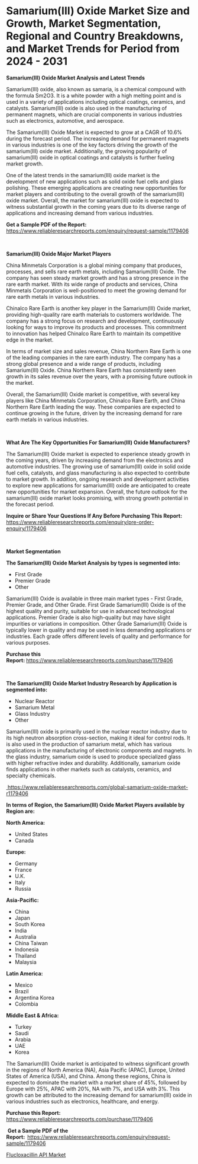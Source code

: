 <p><h1>Samarium(III) Oxide Market Size and Growth, Market Segmentation, Regional and Country Breakdowns, and Market Trends for Period from 2024 -  2031</h1></p><p><strong>Samarium(III) Oxide Market Analysis and Latest Trends</strong></p>
<p><p>Samarium(III) oxide, also known as samaria, is a chemical compound with the formula Sm2O3. It is a white powder with a high melting point and is used in a variety of applications including optical coatings, ceramics, and catalysts. Samarium(III) oxide is also used in the manufacturing of permanent magnets, which are crucial components in various industries such as electronics, automotive, and aerospace.</p><p>The Samarium(III) Oxide Market is expected to grow at a CAGR of 10.6% during the forecast period. The increasing demand for permanent magnets in various industries is one of the key factors driving the growth of the samarium(III) oxide market. Additionally, the growing popularity of samarium(III) oxide in optical coatings and catalysts is further fueling market growth.</p><p>One of the latest trends in the samarium(III) oxide market is the development of new applications such as solid oxide fuel cells and glass polishing. These emerging applications are creating new opportunities for market players and contributing to the overall growth of the samarium(III) oxide market. Overall, the market for samarium(III) oxide is expected to witness substantial growth in the coming years due to its diverse range of applications and increasing demand from various industries.</p></p>
<p><strong>Get a Sample PDF of the Report:&nbsp;</strong> <a href="https://www.reliableresearchreports.com/enquiry/request-sample/1179406">https://www.reliableresearchreports.com/enquiry/request-sample/1179406</a></p>
<p>&nbsp;</p>
<p><strong>Samarium(III) Oxide Major Market Players</strong></p>
<p><p>China Minmetals Corporation is a global mining company that produces, processes, and sells rare earth metals, including Samarium(III) Oxide. The company has seen steady market growth and has a strong presence in the rare earth market. With its wide range of products and services, China Minmetals Corporation is well-positioned to meet the growing demand for rare earth metals in various industries.</p><p>Chinalco Rare Earth is another key player in the Samarium(III) Oxide market, providing high-quality rare earth materials to customers worldwide. The company has a strong focus on research and development, continuously looking for ways to improve its products and processes. This commitment to innovation has helped Chinalco Rare Earth to maintain its competitive edge in the market.</p><p>In terms of market size and sales revenue, China Northern Rare Earth is one of the leading companies in the rare earth industry. The company has a strong global presence and a wide range of products, including Samarium(III) Oxide. China Northern Rare Earth has consistently seen growth in its sales revenue over the years, with a promising future outlook in the market.</p><p>Overall, the Samarium(III) Oxide market is competitive, with several key players like China Minmetals Corporation, Chinalco Rare Earth, and China Northern Rare Earth leading the way. These companies are expected to continue growing in the future, driven by the increasing demand for rare earth metals in various industries.</p></p>
<p>&nbsp;</p>
<p><strong>What Are The Key Opportunities For Samarium(III) Oxide Manufacturers?</strong></p>
<p><p>The Samarium(III) Oxide market is expected to experience steady growth in the coming years, driven by increasing demand from the electronics and automotive industries. The growing use of samarium(III) oxide in solid oxide fuel cells, catalysts, and glass manufacturing is also expected to contribute to market growth. In addition, ongoing research and development activities to explore new applications for samarium(III) oxide are anticipated to create new opportunities for market expansion. Overall, the future outlook for the samarium(III) oxide market looks promising, with strong growth potential in the forecast period.</p></p>
<p><strong>Inquire or Share Your Questions If Any Before Purchasing This Report:</strong> <a href="https://www.reliableresearchreports.com/enquiry/pre-order-enquiry/1179406">https://www.reliableresearchreports.com/enquiry/pre-order-enquiry/1179406</a></p>
<p>&nbsp;</p>
<p><strong>Market Segmentation</strong></p>
<p><strong>The Samarium(III) Oxide Market Analysis by types is segmented into:</strong></p>
<p><ul><li>First Grade</li><li>Premier Grade</li><li>Other</li></ul></p>
<p><p>Samarium(III) Oxide is available in three main market types - First Grade, Premier Grade, and Other Grade. First Grade Samarium(III) Oxide is of the highest quality and purity, suitable for use in advanced technological applications. Premier Grade is also high-quality but may have slight impurities or variations in composition. Other Grade Samarium(III) Oxide is typically lower in quality and may be used in less demanding applications or industries. Each grade offers different levels of quality and performance for various purposes.</p></p>
<p><strong>Purchase this Report:&nbsp;</strong><a href="https://www.reliableresearchreports.com/purchase/1179406">https://www.reliableresearchreports.com/purchase/1179406</a></p>
<p>&nbsp;</p>
<p><strong>The Samarium(III) Oxide Market Industry Research by Application is segmented into:</strong></p>
<p><ul><li>Nuclear Reactor</li><li>Samarium Metal</li><li>Glass Industry</li><li>Other</li></ul></p>
<p><p>Samarium(III) oxide is primarily used in the nuclear reactor industry due to its high neutron absorption cross-section, making it ideal for control rods. It is also used in the production of samarium metal, which has various applications in the manufacturing of electronic components and magnets. In the glass industry, samarium oxide is used to produce specialized glass with higher refractive index and durability. Additionally, samarium oxide finds applications in other markets such as catalysts, ceramics, and specialty chemicals.</p></p>
<p><a href="https://www.reliableresearchreports.com/global-samarium-oxide-market-r1179406">&nbsp;https://www.reliableresearchreports.com/global-samarium-oxide-market-r1179406</a></p>
<p><strong>In terms of Region, the Samarium(III) Oxide Market Players available by Region are:</strong></p>
<p>
    <p> <strong> North America: </strong>
        <ul>
            <li>United States</li>
            <li>Canada</li>
        </ul>
        </p> 
    <p> <strong> Europe: </strong>
        <ul>
            <li>Germany</li>
            <li>France</li>
            <li>U.K.</li>
            <li>Italy</li>
            <li>Russia</li>
        </ul>
        </p> 
    <p> <strong> Asia-Pacific: </strong>
        <ul>
            <li>China</li>
            <li>Japan</li>
            <li>South Korea</li>
            <li>India</li>
            <li>Australia</li>
            <li>China Taiwan</li>
            <li>Indonesia</li>
            <li>Thailand</li>
            <li>Malaysia</li>
        </ul>
        </p> 
    <p> <strong> Latin America: </strong>
        <ul>
            <li>Mexico</li>
            <li>Brazil</li>
            <li>Argentina Korea</li>
            <li>Colombia</li>
        </ul>
        </p> 
    <p> <strong> Middle East & Africa: </strong>
        <ul>
            <li>Turkey</li>
            <li>Saudi</li>
            <li>Arabia</li>
            <li>UAE</li>
            <li>Korea</li>
        </ul>
    </p>
    </p>
<p><p>The Samarium(III) Oxide market is anticipated to witness significant growth in the regions of North America (NA), Asia Pacific (APAC), Europe, United States of America (USA), and China. Among these regions, China is expected to dominate the market with a market share of 45%, followed by Europe with 25%, APAC with 20%, NA with 7%, and USA with 3%. This growth can be attributed to the increasing demand for samarium(III) oxide in various industries such as electronics, healthcare, and energy.</p></p>
<p><strong>Purchase this Report: </strong><a href="https://www.reliableresearchreports.com/purchase/1179406">https://www.reliableresearchreports.com/purchase/1179406</a></p>
<p>&nbsp;<strong>Get a Sample PDF of the Report:&nbsp;&nbsp;</strong><a href="https://www.reliableresearchreports.com/enquiry/request-sample/1179406">https://www.reliableresearchreports.com/enquiry/request-sample/1179406</a></p>
<p><strong></strong></p>
<p><p><a href="https://github.com/DarrenSipes1990/Market-Research-Report-List-1/blob/main/flucloxacillin-api-market.md">Flucloxacillin API Market</a></p></p>
